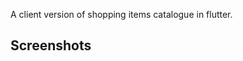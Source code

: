 A client version of shopping items catalogue in flutter.

## Screenshots 
<br>

|  |  |
|-------------------------------------------------------|-------------------------------------------------------|
